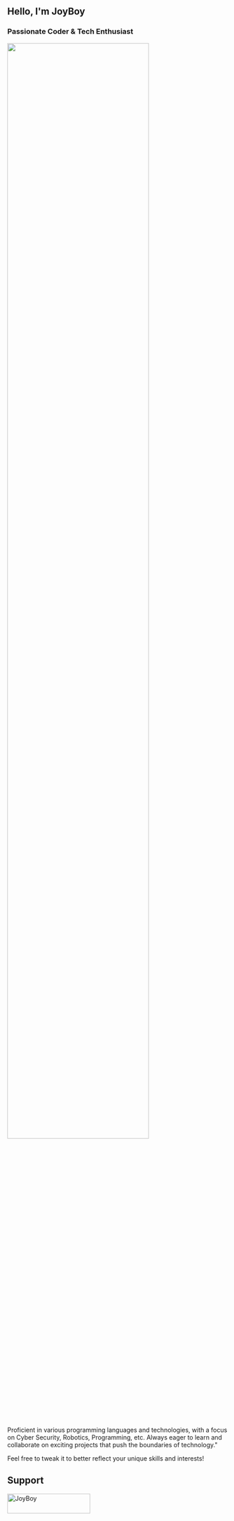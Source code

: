 
## Hello, I'm JoyBoy <br>
### Passionate Coder & Tech Enthusiast
<div>
  <img  style="height: 80%; width: 80%;" src="https://user-images.githubusercontent.com/74038190/212749447-bfb7e725-6987-49d9-ae85-2015e3e7cc41.gif" alt"IMG" />
<div/>
  <br>


Proficient in various programming languages and technologies, with a focus on Cyber Security, Robotics, Programming, etc. 
Always eager to learn and collaborate on exciting projects that push the boundaries of technology."

Feel free to tweak it to better reflect your unique skills and interests!

## Support
<a href="https://www.buymeacoffee.com/joy.boy"> <img align="center" src="https://cdn.buymeacoffee.com/buttons/v2/default-yellow.png" height="45" width="189" alt="JoyBoy" /></a><br>




